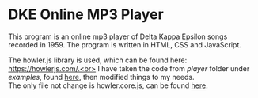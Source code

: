 # DKE Online MP3 Player

This program is an online mp3 player of Delta Kappa Epsilon songs recorded in 1959. The program is written in HTML, CSS and JavaScript. <br>

The howler.js library is used, which can be found here: https://howlerjs.com/.<br>
I have taken the code from *player* folder under *examples*, found [here](https://github.com/goldfire/howler.js/tree/master/examples/player), then modified things
to my needs. <br> The only file not change is howler.core.js, can be found [here](https://github.com/goldfire/howler.js/tree/master/src).

